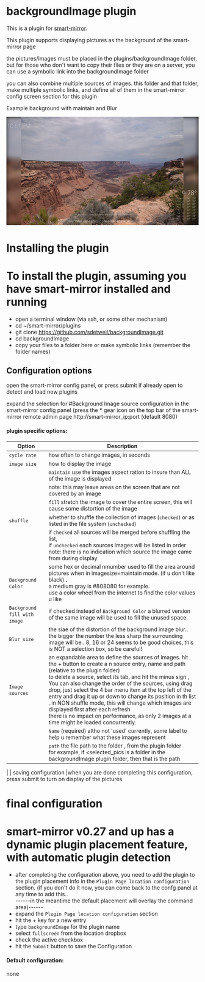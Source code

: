 # backgroundImage plugin

This is a plugin for [smart-mirror](https://github.com/evancohen/smart-mirror/).

This plugin supports displaying pictures as the background of the smart-mirror page

the pictures/images must be placed in the plugins/backgroundImage folder, but for those who don't want to copy their files or they are on a server, you can use a symbolic link into the backgroundImage folder

you can also combine multiple sources of images.  this folder and that folder, make multiple symbolic links, and define all of them in the smart-mirror config screen section for this plugin

Example background with maintain and Blur

![example with maintain and blur](https://github.com/sdetweil/backgroundImage/blob/master/example_usage.png)

# Installing the plugin

# To install the plugin, assuming you have smart-mirror installed and running


* open a terminal window (via ssh, or some other mechanism)
* cd ~/smart-mirror/plugins
* git clone https://github.com/sdetweil/backgroundImage.git
* cd backgroundImage
* copy your files to a folder here or make symbolic links (remember the folder names)

## Configuration options
open the smart-mirror config panel, or press submit if already open to detect and load new plugins

expand the selection for #Background Image source configuration in the smart-mirror config panel
(press the * gear icon on the top bar of the smart-mirror remote admin page
  http://smart-mirror_ip:port (default 8080)



#### plugin specific options:

| Option           | Description
|----------------- |-----------
| `cycle rate`     |  how often to change images, in seconds
| `image size`     |  how to display the image
|                  |  `maintain`  use the images aspect ration to insure than ALL of the image is displayed|   
|                  |  note: this may leave areas on the screen that are not covered by an image
|                  |  `fill`  stretch the image to cover the entire screen, this will cause some distortion of the image |
| `shuffle`        |  whether to shuffle the collection of images (`checked`) or as listed in the file system (`unchecked`)
|   | if `checked` all sources will be merged before shuffling the list, <br>if `unchecked` each sources images will be listed in order <br>note: there is no indication which source the image came from during display
| `Background Color`| some hex or decimal nmumber used to fill the area around pictures when in imagesize=maintain mode. (if u don't like black).. <br>a medium gray is #808080 for example.<br> use a color wheel from the internet to find the color values u like
|`Background fill with image`| if checked instead of `Background Color` a blurred version of the same image will be used to fill the unused space.
|`Blur size` |  the siae of the distortion of the background image blur.. the bigger the number the less sharp the surrounding image will be..   8, 16 or 24 seems to be good choices,  this is NOT a selection box, so be careful!
| `Image sources` | an expandable area to define the sources of images. hit the + button to create a n source entry, name and path (relative to the plugin folder) <br> to delete a source, select its tab, and hit the minus sign , <br> You can also change the order of the sources, using drag drop, just select the 4 bar menu item at the top left of the entry and drag it up or down to change its position in th list . in NON shuffle mode, this will change which images are displayed first after each refresh <br>  there is no impact on performance, as only 2 images at a time might be loaded concurrently.
| |   `Name` (required) altho not 'used' currently, some label to help u remember what these images represent
|| `path` the file path to the folder , from the plugin folder <br> for example, if <selected_pics is a folder in the backgroundImage plugin folder, then that is the path
|
| saving configuration |when you are done completing this configuration, press submit to turn on display of the pictures

# final configuration

# smart-mirror v0.27 and up has a dynamic plugin placement feature, with automatic plugin detection

* after completing the configuration above,
you need to add the plugin to the plugin placement info in the `Plugin Page location configuration` section. (if you don't do it now, you can come back to the confg panel at any time to add this.. <br>
------in the meantime the default placement will overlay  the command area)------
* expand the `Plugin Page location configuration` section
* hit the + key for a new entry
* type `backgroundImage` for the plugin name
* select `fullscreen` from the location dropbox
* check the active checkbox
* hit the `Submit` button to save the Configuration


#### Default configuration:

none
